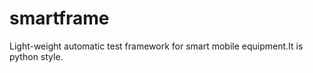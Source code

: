 smartframe
==========

Light-weight automatic test framework for smart mobile equipment.It is python style.